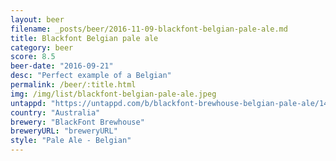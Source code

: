 ```yaml
---
layout: beer
filename: _posts/beer/2016-11-09-blackfont-belgian-pale-ale.md
title: Blackfont Belgian pale ale
category: beer
score: 8.5
beer-date: "2016-09-21"
desc: "Perfect example of a Belgian"
permalink: /beer/:title.html
img: /img/list/blackfont-belgian-pale-ale.jpeg
untappd: "https://untappd.com/b/blackfont-brewhouse-belgian-pale-ale/1493077"
country: "Australia"
brewery: "BlackFont Brewhouse"
breweryURL: "breweryURL"
style: "Pale Ale - Belgian"
---
```

